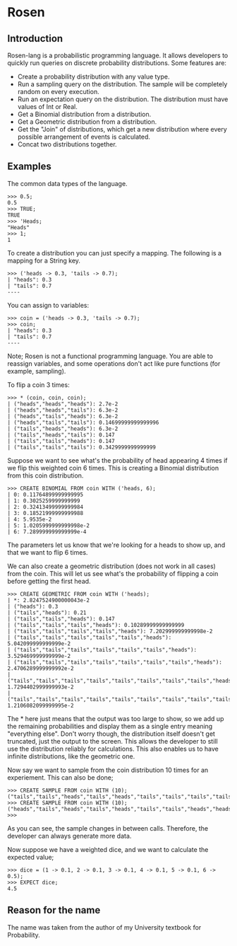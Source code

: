 # Rosen

## Introduction

Rosen-lang is a probabilistic programming language. It allows developers to quickly run queries on discrete probability distributions. Some features are:

- Create a probability distribution with any value type.
- Run a sampling query on the distribution. The sample will be completely random on every execution.
- Run an expectation query on the distribution. The distribution must have values of Int or Real.
- Get a Binomial distribution from a distribution.
- Get a Geometric distribution from a distribution.
- Get the "Join" of distributions, which get a new distribution where every possible arrangement of events is calculated.
- Concat two distributions together.

## Examples
The common data types of the language.
```
>>> 0.5;
0.5
>>> TRUE;
TRUE
>>> 'Heads;
"Heads"
>>> 1;
1
```
To create a distribution you can just specify a mapping. The following is a mapping for a String key.
```
>>> ('heads -> 0.3, 'tails -> 0.7);
| "heads": 0.3
| "tails": 0.7
----
```
You can assign to variables:
```
>>> coin = ('heads -> 0.3, 'tails -> 0.7);
>>> coin;
| "heads": 0.3
| "tails": 0.7
----
```
Note; Rosen is not a functional programming language. You are able to reassign variables, and some operations don't act like pure functions (for example, sampling).

To flip a coin 3 times:
```
>>> * (coin, coin, coin);
| ("heads","heads","heads"): 2.7e-2
| ("heads","heads","tails"): 6.3e-2
| ("heads","tails","heads"): 6.3e-2
| ("heads","tails","tails"): 0.14699999999999996
| ("tails","heads","heads"): 6.3e-2
| ("tails","heads","tails"): 0.147
| ("tails","tails","heads"): 0.147
| ("tails","tails","tails"): 0.3429999999999999
```

Suppose we want to see what's the probability of head appearing 4 times if we flip this weighted coin 6 times. This is creating a Binomial distribution from this coin distribution.
```
>>> CREATE BINOMIAL FROM coin WITH ('heads, 6);
| 0: 0.11764899999999995
| 1: 0.3025259999999999
| 2: 0.32413499999999984
| 3: 0.18521999999999988
| 4: 5.9535e-2
| 5: 1.0205999999999998e-2
| 6: 7.289999999999999e-4
```
The parameters let us know that we're looking for a heads to show up, and that we want to flip 6 times.

We can also create a geometric distribution (does not work in all cases) from the coin. This will let us see what's the probability of flipping a coin before getting the first head.
```
>>> CREATE GEOMETRIC FROM coin WITH ('heads);
| *: 2.8247524900000043e-2
| ("heads"): 0.3
| ("tails","heads"): 0.21
| ("tails","tails","heads"): 0.147
| ("tails","tails","tails","heads"): 0.10289999999999999
| ("tails","tails","tails","tails","heads"): 7.202999999999998e-2
| ("tails","tails","tails","tails","tails","heads"): 5.042099999999999e-2
| ("tails","tails","tails","tails","tails","tails","heads"): 3.529469999999999e-2
| ("tails","tails","tails","tails","tails","tails","tails","heads"): 2.4706289999999992e-2
| ("tails","tails","tails","tails","tails","tails","tails","tails","heads"): 1.7294402999999993e-2
| ("tails","tails","tails","tails","tails","tails","tails","tails","tails","heads"): 1.2106082099999995e-2
```
The * here just means that the output was too large to show, so we add up the remaining probabilities and display them as a single entry meaning "everything else". Don't worry though, the distribution itself doesn't get truncated, just the output to the screen. This allows the developer to still use the distribution reliably for calculations. This also enables us to have infinite distributions, like the geometric one.

Now say we want to sample from the coin distribution 10 times for an experiement. This can also be done;
```
>>> CREATE SAMPLE FROM coin WITH (10);
("tails","tails","heads","tails","heads","tails","tails","tails","tails","tails")
>>> CREATE SAMPLE FROM coin WITH (10);
("heads","tails","heads","tails","heads","tails","tails","heads","heads","tails")
>>>
```
As you can see, the sample changes in between calls. Therefore, the developer can always generate more data. 

Now suppose we have a weighted dice, and we want to calculate the expected value;
```
>>> dice = (1 -> 0.1, 2 -> 0.1, 3 -> 0.1, 4 -> 0.1, 5 -> 0.1, 6 -> 0.5);
>>> EXPECT dice;
4.5
```

## Reason for the name
The name was taken from the author of my University textbook for Probability.

